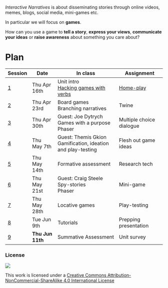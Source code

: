 *Interactive Narratives* is about disseminating stories through online videos, memes, blogs, social media, mini-games etc.

In particular we will focus on **games**.

How can you use a game to **tell a story**, **express your views**, **communicate your ideas** or **raise awareness** about something you care about?


# Plan

Session	| Date			| In class				| Assignment
-------	| -------------	| --------------------	| ------------------------------
[1](sessions/session-01.md)		| Thu Apr 16th 	| Unit intro <br>[Hacking games with verbs](https://github.com/matteomenapace/hacking-games-with-verbs/tree/ravensbourne2015)  | [Home-play](sessions/session-01.md#assignment)
[2](sessions/session-02.md)		| Thu Apr 23rd 	| Board games<br>Branching narratives  | Twine
[3](sessions/session-03.md)		| Thu Apr 30th 	| Guest: Joe Dytrych <br>Games with a purpose<br>Phaser | Multiple choice dialogue
[4](sessions/session-04.md)		| Thu May 7th 	| Guest: Themis Gkion <br>Gamification, ideation and play-testing  | Flesh out game ideas
[5](sessions/session-05.md)		| Thu May 14th 	| Formative assessment  | Research tech
[6](sessions/session-06.md)		| Thu May 21st 	| Guest: Craig Steele <br>Spy-stories<br>Phaser	 | Mini-game
[7](sessions/session-07.md)		| Thu May 28th 	| Locative games  | Play-testing
[8](sessions/session-08.md)		| Tue Jun 9th 	| Tutorials  | Prepping presentation
[9](sessions/session-09.md)		| **Thu Jun 11th** 	| Summative Assessment  | Unit survey




### License

[![](https://i.creativecommons.org/l/by-nc-sa/4.0/88x31.png)](http://creativecommons.org/licenses/by-nc-sa/4.0)

This work is licensed under a [Creative Commons Attribution-NonCommercial-ShareAlike 4.0 International License ](http://creativecommons.org/licenses/by-nc-sa/4.0)
















